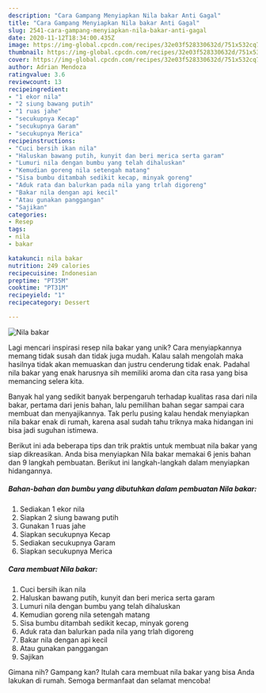 ```yaml
---
description: "Cara Gampang Menyiapkan Nila bakar Anti Gagal"
title: "Cara Gampang Menyiapkan Nila bakar Anti Gagal"
slug: 2541-cara-gampang-menyiapkan-nila-bakar-anti-gagal
date: 2020-11-12T18:34:00.435Z
image: https://img-global.cpcdn.com/recipes/32e03f528330632d/751x532cq70/nila-bakar-foto-resep-utama.jpg
thumbnail: https://img-global.cpcdn.com/recipes/32e03f528330632d/751x532cq70/nila-bakar-foto-resep-utama.jpg
cover: https://img-global.cpcdn.com/recipes/32e03f528330632d/751x532cq70/nila-bakar-foto-resep-utama.jpg
author: Adrian Mendoza
ratingvalue: 3.6
reviewcount: 13
recipeingredient:
- "1 ekor nila"
- "2 siung bawang putih"
- "1 ruas jahe"
- "secukupnya Kecap"
- "secukupnya Garam"
- "secukupnya Merica"
recipeinstructions:
- "Cuci bersih ikan nila"
- "Haluskan bawang putih, kunyit dan beri merica serta garam"
- "Lumuri nila dengan bumbu yang telah dihaluskan"
- "Kemudian goreng nila setengah matang"
- "Sisa bumbu ditambah sedikit kecap, minyak goreng"
- "Aduk rata dan balurkan pada nila yang trlah digoreng"
- "Bakar nila dengan api kecil"
- "Atau gunakan panggangan"
- "Sajikan"
categories:
- Resep
tags:
- nila
- bakar

katakunci: nila bakar 
nutrition: 249 calories
recipecuisine: Indonesian
preptime: "PT35M"
cooktime: "PT31M"
recipeyield: "1"
recipecategory: Dessert

---
```



![Nila bakar](https://img-global.cpcdn.com/recipes/32e03f528330632d/751x532cq70/nila-bakar-foto-resep-utama.jpg)

Lagi mencari inspirasi resep nila bakar yang unik? Cara menyiapkannya memang tidak susah dan tidak juga mudah. Kalau salah mengolah maka hasilnya tidak akan memuaskan dan justru cenderung tidak enak. Padahal nila bakar yang enak harusnya sih memiliki aroma dan cita rasa yang bisa memancing selera kita.



Banyak hal yang sedikit banyak berpengaruh terhadap kualitas rasa dari nila bakar, pertama dari jenis bahan, lalu pemilihan bahan segar sampai cara membuat dan menyajikannya. Tak perlu pusing kalau hendak menyiapkan nila bakar enak di rumah, karena asal sudah tahu triknya maka hidangan ini bisa jadi suguhan istimewa.


Berikut ini ada beberapa tips dan trik praktis untuk membuat nila bakar yang siap dikreasikan. Anda bisa menyiapkan Nila bakar memakai 6 jenis bahan dan 9 langkah pembuatan. Berikut ini langkah-langkah dalam menyiapkan hidangannya.

<!--inarticleads1-->

##### Bahan-bahan dan bumbu yang dibutuhkan dalam pembuatan Nila bakar:

1. Sediakan 1 ekor nila
1. Siapkan 2 siung bawang putih
1. Gunakan 1 ruas jahe
1. Siapkan secukupnya Kecap
1. Sediakan secukupnya Garam
1. Siapkan secukupnya Merica




<!--inarticleads2-->

##### Cara membuat Nila bakar:

1. Cuci bersih ikan nila
1. Haluskan bawang putih, kunyit dan beri merica serta garam
1. Lumuri nila dengan bumbu yang telah dihaluskan
1. Kemudian goreng nila setengah matang
1. Sisa bumbu ditambah sedikit kecap, minyak goreng
1. Aduk rata dan balurkan pada nila yang trlah digoreng
1. Bakar nila dengan api kecil
1. Atau gunakan panggangan
1. Sajikan




Gimana nih? Gampang kan? Itulah cara membuat nila bakar yang bisa Anda lakukan di rumah. Semoga bermanfaat dan selamat mencoba!
